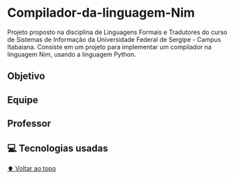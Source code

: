 # Compilador-da-linguagem-Nim
Projeto proposto na disciplina de  Linguagens Formais e Tradutores do curso de Sistemas de Informação da Universidade Federal de Sergipe - Campus Itabaiana. Consiste em um projeto para implementar um compilador na linguagem Nim, usando a linguagem Python. 


## Objetivo 

## Equipe 

## Professor

## 💻 Tecnologias usadas
[⬆ Voltar ao topo](#Compilador-da-linguagem-Nim)<br>
